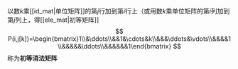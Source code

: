 以数$k$乘[[id_mat|单位矩阵]]的第$j$行加到第$i$行上（或用数$k$乘单位矩阵的第$i$列加到第$j$列上，得[[ele_mat|初等矩阵]]
$$
P(i,j[k])=\begin{bmatrix}1\\&\ddots\\&&1&\cdots&k\\&&&\ddots&\vdots\\&&&&1\\&&&&&\ddots\\&&&&&&1\end{bmatrix}
$$
称为**初等消法矩阵**